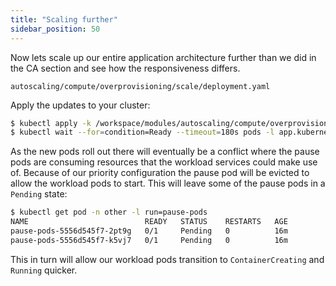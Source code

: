 ```yaml
---
title: "Scaling further"
sidebar_position: 50
---
```


Now lets scale up our entire application architecture further than we did in the CA section and see how the responsiveness differs.

```file
autoscaling/compute/overprovisioning/scale/deployment.yaml
```

Apply the updates to your cluster:

```bash timeout=180 hook=overprovisioning-scale
$ kubectl apply -k /workspace/modules/autoscaling/compute/overprovisioning/scale
$ kubectl wait --for=condition=Ready --timeout=180s pods -l app.kubernetes.io/created-by=eks-workshop -A
```

As the new pods roll out there will eventually be a conflict where the pause pods are consuming resources that the workload services could make use of. Because of our priority configuration the pause pod will be evicted to allow the workload pods to start. This will leave some of the pause pods in a `Pending` state:

```bash
$ kubectl get pod -n other -l run=pause-pods
NAME                          READY   STATUS    RESTARTS   AGE
pause-pods-5556d545f7-2pt9g   0/1     Pending   0          16m
pause-pods-5556d545f7-k5vj7   0/1     Pending   0          16m
```

This in turn will allow our workload pods transition to `ContainerCreating` and `Running` quicker.
